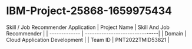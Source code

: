 # IBM-Project-25868-1659975434
Skill / Job Recommender Application
|  Project Name |    Skill And Job Recommender   |
| ------------- | -------------------------------|
| Domain        |  Cloud Application Development |
| Team ID       |  PNT2022TMID53821              |
